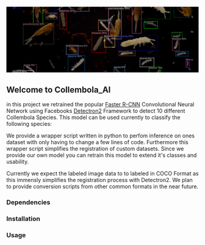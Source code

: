 ![Screenshot](CAI_git.png)
## Welcome to Collembola_AI
in this project we retrained the popular [Faster R-CNN](https://arxiv.org/pdf/1506.01497.pdf) Convolutional Neural Network using Facebooks [Detectron2](https://github.com/facebookresearch/detectron2) Framework to detect 10 different Collembola Species. This model can be used currently to classify the following species:

We provide a wrapper script written in python to perfom inference on ones dataset with only having to change a few lines of code. Furthermore this wrapper script simplifies the registration of custom datasets. Since we provide our own model you can retrain this model to extend it's classes and usability. 

Currently we expect the labeled image data to to labeled in COCO Format as this immensly simplifies the registration process with Detectron2. We plan to provide conversion scripts from other common formats in the near future. 

### Dependencies

### Installation


### Usage

